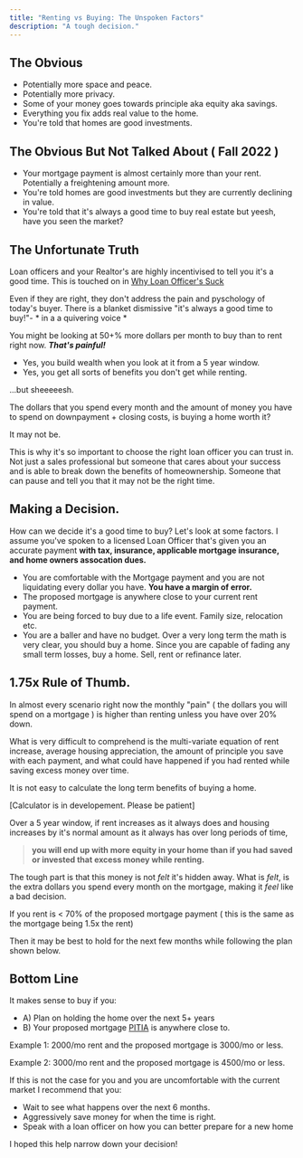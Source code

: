 ```yaml
---
title: "Renting vs Buying: The Unspoken Factors"
description: "A tough decision."
---
```



## The Obvious 

 - Potentially more space and peace. 
 - Potentially more privacy.  
 - Some of your money goes towards principle aka equity aka savings. 
 - Everything you fix adds real value to the home.
 - You're told that homes are good investments. 

## The Obvious But Not Talked About ( Fall 2022 )

- Your mortgage payment is almost certainly more than your rent. Potentially a freightening amount more.
- You're told homes are good investments but they are currently declining in value.
- You're told that it's always a good time to buy real estate but yeesh, have you seen the market? 

## The Unfortunate Truth 

Loan officers and your Realtor's are highly incentivised to tell you it's a good time.
This is touched on in [Why Loan Officer's Suck](docs/guides/loan-officers-suck.md) 


Even if they are right, they don't address the pain and pyschology of today's buyer. There is a blanket dismissive "it's always a good time to buy!"- \* in a 
a quivering voice \*  

You might be looking at 50+% more dollars per month to buy than to rent right now. 
***That's painful!*** 
* Yes, you build wealth when you look at it from a 5 year window. 
* Yes, you get all sorts of benefits you don't get while renting.

...but sheeeeesh. 

The dollars that you spend every month and the amount of money you have to spend on downpayment + closing costs, is buying a home worth it? 

It may not be. 

This is why it's so important to choose the right loan officer you can trust in. 
Not just a sales professional but someone that cares about your success and is able to break down the benefits
of homeownership. Someone that can pause and tell you that it may not be the right time. 

## Making a Decision.  

How can we decide it's a good time to buy? Let's look at some factors. I assume you've spoken to a licensed 
Loan Officer that's given you an accurate payment **with tax, insurance, applicable mortgage insurance, and home owners assocation dues.** 

* You are comfortable with the Mortgage payment and you are not liquidating every dollar you have. 
**You have a margin of error.**
* The proposed mortgage is anywhere close to your current rent payment.
* You are being forced to buy due to a life event. Family size, relocation etc. 
* You are a baller and have no budget. Over a very long term the math is very clear, you should buy a home. Since you 
are capable of fading any small term losses, buy a home. Sell, rent or refinance later.

## 1.75x Rule of Thumb.

In almost every scenario right now the monthly "pain" ( the dollars you will spend on a mortgage ) 
is higher than renting unless you have over 20% down.

What is very difficult to comprehend is the multi-variate equation of rent increase, 
average housing appreciation, the amount of principle you save with each payment, and what could have happened
if you had rented while saving excess money over time. 

It is not easy to calculate the long term benefits of buying a home. 

[Calculator is in developement. Please be patient]

Over a 5 year window, if rent increases as it always does and housing increases by it's normal amount as it always
has over long periods of time, 

> **you will end up with more equity in your home than if you had saved or invested that excess money while renting.**

The tough part is that this money is not *felt* it's hidden away. What is *felt*, is the extra dollars 
you spend every month on the mortgage, making it *feel* like a 
bad decision. 

If you rent is < 70% of the proposed mortgage payment ( this is the same as the mortgage being 1.5x the rent)

Then it may be best to hold for the next few months while following the plan shown below. 

## Bottom Line 

It makes sense to buy if you:

* A) Plan on holding the home over the next 5+ years
* B) Your proposed mortgage [PITIA](/docs/dictionary/piti)  is anywhere close to. 

Example 1: 2000/mo rent and the proposed mortgage is 3000/mo or less.

Example 2: 3000/mo rent and the proposed mortgage is 4500/mo or less. 

If this is not the case for you and you are uncomfortable with the current market I recommend that you: 

* Wait to see what happens over the next 6 months.
* Aggressively save money for when the time is right. 
* Speak with a loan officer on how you can better prepare for a new home

I hoped this help narrow down your decision!


